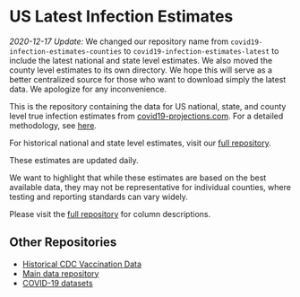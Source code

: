 # US Latest Infection Estimates

*2020-12-17 Update:* We changed our repository name from `covid19-infection-estimates-counties` to `covid19-infection-estimates-latest` to include the latest national and state level estimates. We also moved the county level estimates to its own directory. We hope this will serve as a better centralized source for those who want to download simply the latest data. We apologize for any inconvenience.

This is the repository containing the data for US national, state, and county level true infection estimates from [covid19-projections.com](https://covid19-projections.com/). For a detailed methodology, see [here](https://covid19-projections.com/estimating-true-infections-revisited/).

For historical national and state level estimates, visit our [full repository](https://github.com/youyanggu/covid19_projections/tree/master/infection_estimates).

These estimates are updated daily.

We want to highlight that while these estimates are based on the best available data, they may not be representative for individual counties, where testing and reporting standards can vary widely.

Please visit the [full repository](https://github.com/youyanggu/covid19_projections/tree/master/infection_estimates) for column descriptions.

## Other Repositories

- [Historical CDC Vaccination Data](https://github.com/youyanggu/covid19-cdc-vaccination-data)
- [Main data repository](https://github.com/youyanggu/covid19_projections)
- [COVID-19 datasets](https://github.com/youyanggu/covid19-datasets)
